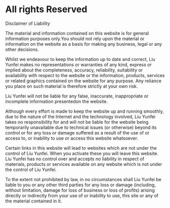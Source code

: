 # All rights Reserved
Disclaimer of Liability

The material and information contained on this website is for general information purposes only.You should not rely upon the material or information on the website as a basis for making any business, legal or any other decisions.

Whilst we endeavour to keep the information up to date and correct, Liu Yunfei makes no representations or warranties of any kind, express or implied about the completeness, accuracy, reliability, suitability or availability with respect to the website or the information, products, services or related graphics contained on the website for any purpose. Any reliance you place on such material is therefore strictly at your own risk.

Liu Yunfei will not be liable for any false, inaccurate, inappropriate or incomplete information presentedon the website.

Although every effort is made to keep the website up and running smoothly, due to the nature of the Internet and the technology involved, Liu Yunfei takes no responsibility for and will not be liable for the website being temporarily unavailable due to technical issues (or otherwise) beyond its control or for any loss or damage suffered as a result of the use of or access to, or inability to use or access this website whatsoever.

Certain links in this website will lead to websites which are not under the control of Liu Yunfei. When you activate these you will leave this website. Liu Yunfei has no control over and accepts no liability in respect of materials, products or services available on any website which is not under the control of Liu Yunfei.

To the extent not prohibited by law, in no circumstances shall Liu Yunfei be liable to you or any other third parties for any loss or damage (including, without limitation, damage for loss of business or loss of profits) arising directly or indirectly from your use of or inability to use, this site or any of the material contained in it.
